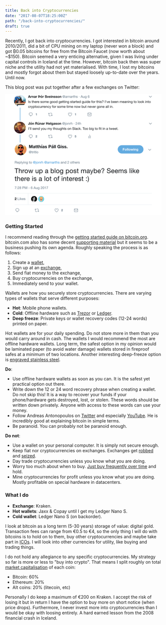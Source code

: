 ```yaml
---
title: Back into Cryptocurrencies
date: "2017-08-07T18:25:00Z"
path: "/back-into-cryptocurrencies/"
draft: true
---
```


Recently, I got back into cryptocurrencies. I got interested in bitcoin around 2010/2011, did a bit
of CPU mining on my laptop (never won a block) and got ₿0.05 bitcoins for free from the Bitcoin
Faucet (now worth about ~$150). Bitcoin seemed a very enticing alternative, given I was living under
capital controls in Iceland at the time. However, bitcoin back then was super niche and the utility
had not yet materialised. With time, I lost my bitcoins and mostly forgot about them but stayed
loosely up-to-date over the years. Until now.

This blog post was put together after a few exchanges on Twitter:

![Tweets that inspired this blog post](./tweet.png)

### Getting Started
I recommend reading through the [getting started guide on bitcoin.org][0]. bitcoin.com also has
some decent [supporting material][1] but it seems to be a business pushing its own agenda. Roughly
speaking the process is as follows:

1. Create a [wallet][7],
2. Sign up at an [exchange][6],
3. Send fiat money to the exchange,
4. Buy cryptocurrencies on the exchange,
5. Immediately send to your wallet.


Wallets are how you securely store cryptocurrencies. There are varying types of wallets that serve
different purposes:

* **Hot**: Mobile phone wallets.
* **Cold**: Offline hardware such as [Trezor][trezor] or [Ledger][ledger].
* **Deep freeze**: Private keys or wallet recovery codes (12-24 words) printed on paper.

Hot wallets are for your daily spending. Do not store more in them than you would carry around in
cash. The wallets I would recommend the most are offline hardware wallets. Long term, the safest
option in my opinion would be laminated paper (to avoid water damage) wallets stored in fireproof
safes at a minimum of two locations. Another interesting deep-freeze option is
[engraved stainless steel][9].

**Do**:

* Use offline hardware wallets as soon as you can. It is the safest yet practical option out there.
* Write down the 12 or 24 word recovery phrase when creating a wallet. Do not skip this! It is a
way to recover your funds if your phone/hardware gets destroyed, lost, or stolen. These words
should be written down privately. Anyone with access to these words can use your money.
* Follow Andreas Antonopoulos on [Twitter][4] and especially [YouTube][5]. He is incredibly good at
explaining bitcoin in simple terms.
* Be paranoid. You can probably not be paranoid enough.

**Do not**:

* Use a wallet on your personal computer. It is simply not secure enough.
* Keep fiat nor cryptocurrencies on exchanges. Exchanges get [robbed][2] and [seized][3].
* Day trade cryptocurrencies unless you know what you are doing.
* Worry too much about when to buy. [Just buy frequently over time][11] and hold.
* Mine cryptocurrencies for profit unless you know what you are doing. Mostly profitable on special
hardware in datacenters.


### What I do

* **Exchange**: Kraken.
* **Hot wallets**: Jaxx & Copay until I get my Ledger Nano S.
* **Cold wallet**: Ledger Nano S (on backorder).

I look at bitcoin as a long term (5-30 years) storage of value: digital gold. Transaction fees can
range from €0.5 to €4, so the only thing I will do with bitcoins is to hold on to them, buy other
cryptocurrencies and maybe take part in [ICOs][8]. I will look into other currencies for utility,
like buying and trading things.

I do not hold any allegiance to any specific cryptocurrencies. My strategy so far is more or less
to "buy into crypto". That means I split roughly on total [market capitalisation][10] of each coin:

* Bitcoin: 60%
* Ethereum: 20%
* Alt coins: 20% (litecoin, etc) 

Personally I do keep a maximum of €200 on Kraken. I accept the risk of losing it but in return I
have the option to buy more on short notice (when price drops). Furthermore, I never invest more
into cryptocurrencies than I would be okay with loosing entirely. A hard earned lesson from the
2008 financial crash in Iceland.


[0]: https://bitcoin.org/en/getting-started
[1]: https://www.bitcoin.com/getting-started/
[2]: https://en.wikipedia.org/wiki/Mt._Gox
[3]: https://en.wikipedia.org/wiki/BTC-e
[4]: https://twitter.com/aantonop
[5]: https://www.youtube.com/user/aantonop
[6]: https://bitcoin.org/en/exchanges
[7]: https://bitcoin.org/en/choose-your-wallet
[8]: https://en.wikipedia.org/wiki/Initial_coin_offering
[9]: https://cryptosteel.com/
[10]: https://coinmarketcap.com/charts/
[11]: https://en.wikipedia.org/wiki/Dollar_cost_averaging
[trezor]: https://trezor.io/
[ledger]: https://www.ledgerwallet.com/products/ledger-nano-s




